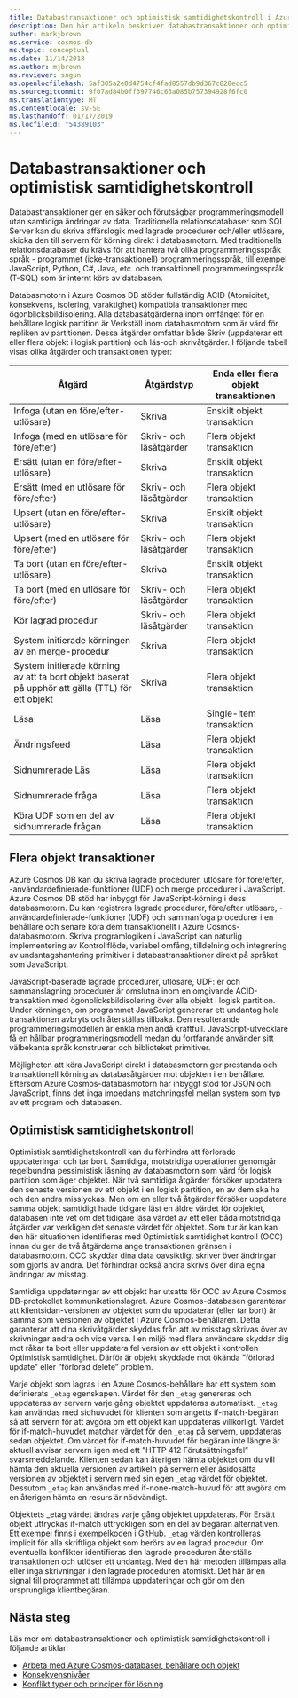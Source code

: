 ```yaml
---
title: Databastransaktioner och optimistisk samtidighetskontroll i Azure Cosmos DB
description: Den här artikeln beskriver databastransaktioner och optimistisk samtidighetskontroll i Azure Cosmos DB
author: markjbrown
ms.service: cosmos-db
ms.topic: conceptual
ms.date: 11/14/2018
ms.author: mjbrown
ms.reviewer: sngun
ms.openlocfilehash: 5af305a2e0d4754cf4fad8557db9d367c828ecc5
ms.sourcegitcommit: 9f07ad84b0ff397746c63a085b757394928f6fc0
ms.translationtype: MT
ms.contentlocale: sv-SE
ms.lasthandoff: 01/17/2019
ms.locfileid: "54389103"
---
```

# <a name="database-transactions-and-optimistic-concurrency-control"></a>Databastransaktioner och optimistisk samtidighetskontroll

Databastransaktioner ger en säker och förutsägbar programmeringsmodell utan samtidiga ändringar av data. Traditionella relationsdatabaser som SQL Server kan du skriva affärslogik med lagrade procedurer och/eller utlösare, skicka den till servern för körning direkt i databasmotorn. Med traditionella relationsdatabaser du krävs för att hantera två olika programmeringsspråk språk - programmet (icke-transaktionell) programmeringsspråk, till exempel JavaScript, Python, C#, Java, etc. och transaktionell programmeringsspråk (T-SQL) som är internt körs av databasen.

Databasmotorn i Azure Cosmos DB stöder fullständig ACID (Atomicitet, konsekvens, isolering, varaktighet) kompatibla transaktioner med ögonblicksbildisolering. Alla databasåtgärderna inom omfånget för en behållare logisk partition är Verkställ inom databasmotorn som är värd för repliken av partitionen. Dessa åtgärder omfattar både Skriv (uppdaterar ett eller flera objekt i logisk partition) och läs-och skrivåtgärder. I följande tabell visas olika åtgärder och transaktionen typer:

| **Åtgärd**  | **Åtgärdstyp** | **Enda eller flera objekt transaktionen** |
|---------|---------|---------|
| Infoga (utan en före/efter-utlösare) | Skriva | Enskilt objekt transaktion |
| Infoga (med en utlösare för före/efter) | Skriv- och läsåtgärder | Flera objekt transaktion |
| Ersätt (utan en före/efter-utlösare) | Skriva | Enskilt objekt transaktion |
| Ersätt (med en utlösare för före/efter) | Skriv- och läsåtgärder | Flera objekt transaktion |
| Upsert (utan en före/efter-utlösare) | Skriva | Enskilt objekt transaktion |
| Upsert (med en utlösare för före/efter) | Skriv- och läsåtgärder | Flera objekt transaktion |
| Ta bort (utan en före/efter-utlösare) | Skriva | Enskilt objekt transaktion |
| Ta bort (med en utlösare för före/efter) | Skriv- och läsåtgärder | Flera objekt transaktion |
| Kör lagrad procedur | Skriv- och läsåtgärder | Flera objekt transaktion |
| System initierade körningen av en merge-procedur | Skriva | Flera objekt transaktion |
| System initierade körning av att ta bort objekt baserat på upphör att gälla (TTL) för ett objekt | Skriva | Flera objekt transaktion |
| Läsa | Läsa | Single-item transaktion |
| Ändringsfeed | Läsa | Flera objekt transaktion |
| Sidnumrerade Läs | Läsa | Flera objekt transaktion |
| Sidnumrerade fråga | Läsa | Flera objekt transaktion |
| Köra UDF som en del av sidnumrerade frågan | Läsa | Flera objekt transaktion |

## <a name="multi-item-transactions"></a>Flera objekt transaktioner

Azure Cosmos DB kan du skriva lagrade procedurer, utlösare för före/efter, -användardefinierade-funktioner (UDF) och merge procedurer i JavaScript. Azure Cosmos DB stöd har inbyggt för JavaScript-körning i dess databasmotorn. Du kan registrera lagrade procedurer, före/efter utlösare, -användardefinierade-funktioner (UDF) och sammanfoga procedurer i en behållare och senare köra dem transaktionellt i Azure Cosmos-databasmotorn. Skriva programlogiken i JavaScript kan naturlig implementering av Kontrollflöde, variabel omfång, tilldelning och integrering av undantagshantering primitiver i databastransaktioner direkt på språket som JavaScript.

JavaScript-baserade lagrade procedurer, utlösare, UDF: er och sammanslagning procedurer är omslutna inom en omgivande ACID-transaktion med ögonblicksbildisolering över alla objekt i logisk partition. Under körningen, om programmet JavaScript genererar ett undantag hela transaktionen avbryts och återställas tillbaka. Den resulterande programmeringsmodellen är enkla men ändå kraftfull. JavaScript-utvecklare få en hållbar programmeringsmodell medan du fortfarande använder sitt välbekanta språk konstruerar och biblioteket primitiver.

Möjligheten att köra JavaScript direkt i databasmotorn ger prestanda och transaktionell körning av databasåtgärder mot objekten i en behållare. Eftersom Azure Cosmos-databasmotorn har inbyggt stöd för JSON och JavaScript, finns det inga impedans matchningsfel mellan system som typ av ett program och databasen.

## <a name="optimistic-concurrency-control"></a>Optimistisk samtidighetskontroll 

Optimistisk samtidighetskontroll kan du förhindra att förlorade uppdateringar och tar bort. Samtidiga, motstridiga operationer genomgår regelbundna pessimistisk låsning av databasmotorn som värd för logisk partition som äger objektet. När två samtidiga åtgärder försöker uppdatera den senaste versionen av ett objekt i en logisk partition, en av dem ska ha och den andra misslyckas. Men om en eller två åtgärder försöker uppdatera samma objekt samtidigt hade tidigare läst en äldre värdet för objektet, databasen inte vet om det tidigare läsa värdet av ett eller båda motstridiga åtgärder var verkligen det senaste värdet för objektet. Som tur är kan kan den här situationen identifieras med Optimistisk samtidighet kontroll (OCC) innan du ger de två åtgärderna ange transaktionen gränsen i databasmotorn. OCC skyddar dina data oavsiktligt skriver över ändringar som gjorts av andra. Det förhindrar också andra skrivs över dina egna ändringar av misstag.

Samtidiga uppdateringar av ett objekt har utsatts för OCC av Azure Cosmos DB-protokollet kommunikationslagret. Azure Cosmos-databasen garanterar att klientsidan-versionen av objektet som du uppdaterar (eller tar bort) är samma som versionen av objektet i Azure Cosmos-behållaren. Detta garanterar att dina skrivåtgärder skyddas från att av misstag skrivas över av skrivningar andra och vice versa. I en miljö med flera användare skyddar dig mot råkar ta bort eller uppdatera fel version av ett objekt i kontrollen Optimistisk samtidighet. Därför är objekt skyddade mot ökända ”förlorad update” eller ”förlorad delete” problem.

Varje objekt som lagras i en Azure Cosmos-behållare har ett system som definierats `_etag` egenskapen. Värdet för den `_etag` genereras och uppdateras av servern varje gång objektet uppdateras automatiskt. `_etag` kan användas med sidhuvudet för klienten som angetts if-match-begäran så att servern för att avgöra om ett objekt kan uppdateras villkorligt. Värdet för if-match-huvudet matchar värdet för den `_etag` på servern, uppdateras sedan objektet. Om värdet för if-match-huvudet för begäran inte längre är aktuell avvisar servern igen med ett ”HTTP 412 Förutsättningsfel” svarsmeddelande. Klienten sedan kan återigen hämta objektet om du vill hämta den aktuella versionen av artikeln på servern eller åsidosätta versionen av objektet i servern med sin egen `_etag` värdet för objektet. Dessutom `_etag` kan användas med if-none-match-huvud för att avgöra om en återigen hämta en resurs är nödvändigt. 

Objektets _etag värdet ändras varje gång objektet uppdateras. För Ersätt objekt uttryckas if-match uttryckligen som en del av begäran alternativen. Ett exempel finns i exempelkoden i [GitHub](https://github.com/Azure/azure-documentdb-dotnet/blob/master/samples/code-samples/DocumentManagement/Program.cs#L398-L446). `_etag` värden kontrolleras implicit för alla skriftliga objekt som berörs av en lagrad procedur. Om eventuella konflikter identifieras den lagrade proceduren återställs transaktionen och utlöser ett undantag. Med den här metoden tillämpas alla eller inga skrivningar i den lagrade proceduren atomiskt. Det här är en signal till programmet att tillämpa uppdateringar och gör om den ursprungliga klientbegäran.

## <a name="next-steps"></a>Nästa steg

Läs mer om databastransaktioner och optimistisk samtidighetskontroll i följande artiklar:

- [Arbeta med Azure Cosmos-databaser, behållare och objekt](databases-containers-items.md)
- [Konsekvensnivåer](consistency-levels.md)
- [Konflikt typer och principer för lösning](conflict-resolution-policies.md)
